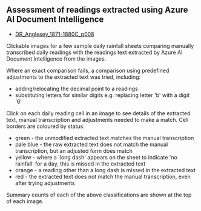 ## Assessment of readings extracted using Azure AI Document Intelligence

* [DR_Anglesey_1871-1880C_p008](DR_Anglesey_1871-1880C_p008.image_map.di.html)

Clickable images for a few sample daily rainfall sheets comparing manually transcribed daily readings with the readings text extracted by Azure AI Document Intelligence from the images. 

Where an exact comparison fails, a comparison using predefined adjustments to the extracted text was tried, including:
* adding/relocating the decimal point to a readings
* substituting letters for similar digits e.g. replacing letter 'b' with a digit '6'

Click on each daily reading cell in an image to see details of the extracted text, manual transcription and adjustments needed to make a match. Cell borders are coloured by status:

* green - the unmodified extracted text matches the manual transcription
* pale blue - the raw extracted text does not match the manual transcription, but an adjusted form does match
* yellow - where a 'long dash' appears on the sheet to indicate 'no rainfall' for a day, this is missed in the extracted text
* orange - a reading other than a long dash is missed in the extracted text
* red - the extracted text does not match the manual transcription, even after trying adjustments

Summary counts of each of the above classifications are shown at the top of each image.